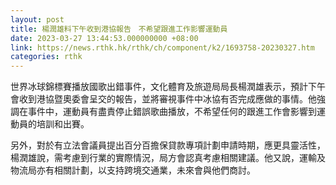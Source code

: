 ```yaml
---
layout: post
title: 楊潤雄料下午收到港協報告　不希望跟進工作影響運動員
date: 2023-03-27 13:44:53.000000000 +08:00
link: https://news.rthk.hk/rthk/ch/component/k2/1693758-20230327.htm
categories: rthk
---
```


世界冰球錦標賽播放國歌出錯事件，文化體育及旅遊局局長楊潤雄表示，預計下午會收到港協暨奧委會呈交的報告，並將審視事件中冰協有否完成應做的事情。他強調在事件中，運動員有盡責停止錯誤歌曲播放，不希望任何的跟進工作會影響到運動員的培訓和出賽。

另外，對於有立法會議員提出百分百擔保貸款專項計劃申請時期，應更具靈活性，楊潤雄說，需考慮到行業的實際情況，局方會認真考慮相關建議。他又說，運輸及物流局亦有相關計劃，以支持跨境交通業，未來會與他們商討。

